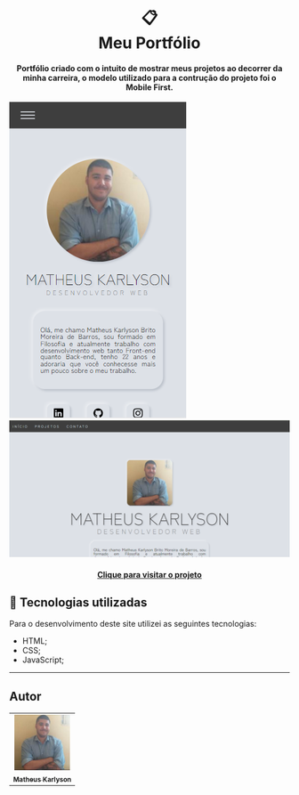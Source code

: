 <h1 align="center">
  📋<br>Meu Portfólio
</h1>

<h4 align="center">
  Portfólio criado com o intuito de mostrar meus projetos ao decorrer da minha carreira, o modelo utilizado para a contrução do projeto foi o Mobile First.
</h4>

![Resultado final do projeto](./imgs/tela__mobile.png)
![Resultado final do projeto](./imgs/tela__full.png)


<h4 align="center"><a href="https://burmon.github.io/Portfolio/">Clique para visitar o projeto</a></h4>


## 💼 Tecnologias utilizadas
Para o desenvolvimento deste site utilizei as seguintes tecnologias:

- HTML;
- CSS;
- JavaScript;


---

##   Autor<br>
<table>
  <tr>
    <td align="center">
      <a href="https://github.com/iuricode">
        <img src="./imgs/MK_pic.png" width="100px;" alt="Foto do Matheus Karlyson no GitHub"/><br>
        <sub>
          <b>Matheus Karlyson</b>
        </sub>
      </a>
    </td>
  </tr>
</table>
